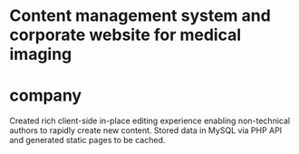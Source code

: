 # Content management system and corporate website for medical imaging
# company

Created rich client-side in-place editing experience enabling
non-technical authors to rapidly create new content. Stored data in
MySQL via PHP API and generated static pages to be cached.
